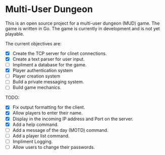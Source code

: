 # Multi-User Dungeon 

This is an open source project for a multi-user dungeon (MUD) game. The game is written in Go. The game is currently in development and is not yet playable.

The current objectives are:

- [x] Create the TCP server for clinet connections.
- [x] Create a text parser for user input.
- [ ] Impliment a database for the game.
- [x] Player authentication system
- [ ] Player creation system
- [ ] Build a private messaging system.
- [ ] Build game mechanics.

TODO:

- [x] Fix output formatting for the client.
- [x] Allow players to enter their name.
- [x] Display in the incoming IP address and Port on the server.
- [x] Add a help command.
- [ ] Add a message of the day (MOTD) command.
- [ ] Add a player list command.
- [ ] Impliment Logging.
- [ ] Allow users to change their passwords.
